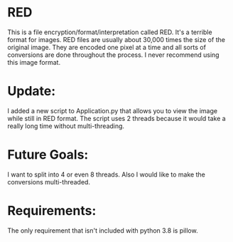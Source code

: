 # RED
This is a file encryption/format/interpretation called RED. It's a terrible format for images. RED files are usually about 30,000 times the size of the original image. They are encoded one pixel at a time and all sorts of conversions are done throughout the process. I never recommend using this image format.

# Update:

I added a new script to Application.py that allows you to view the image while still in RED format. The script uses 2 threads because it would take a really long time without multi-threading.

# Future Goals:

I want to split into 4 or even 8 threads. Also I would like to make the conversions multi-threaded.

# Requirements:

The only requirement that isn't included with python 3.8 is pillow.
